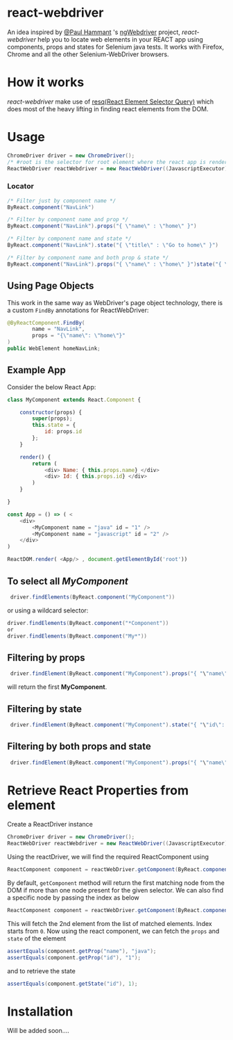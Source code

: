 # react-webdriver

An idea inspired by [@Paul Hammant](https://github.com/paul-hammant) 's [ngWebdriver](https://github.com/paul-hammant/ngWebDriver) project, <i>react-webdriver</i> help you to locate web elements in your REACT app using components, props and states for Selenium java tests. It works with Firefox, Chrome and all the other Selenium-WebDriver browsers.

# How it works

<i>react-webdriver</i> make use of [resq(React Element Selector Query)](https://github.com/baruchvlz/resq) which does most of the heavy lifting in finding react elements from the DOM.

# Usage
```java
ChromeDriver driver = new ChromeDriver();
/* #root is the selector for root element where the react app is rendered */
ReactWebDriver reactWebdriver = new ReactWebDriver((JavascriptExecutor) driver, "#root");
```

### Locator
```java
/* Filter just by component name */
ByReact.component("NavLink")

/* Filter by component name and prop */
ByReact.component("NavLink").props("{ \"name\" : \"home\" }")

/* Filter by component name and state */
ByReact.component("NavLink").state("{ \"title\" : \"Go to home\" }")

/* Filter by component name and both prop & state */
ByReact.component("NavLink").props("{ \"name\" : \"home\" }")state("{ \"title\" : \"Go to home\" }")
```
## Using Page Objects
This work in the same way as WebDriver's page object technology, there is a custom `FindBy` 
annotations for ReactWebDriver:
```java
@ByReactComponent.FindBy(
        name = "NavLink",
        props = "{\"name\": \"home\"}"
)
public WebElement homeNavLink;
```

## Example App
Consider the below React App:
```javascript
class MyComponent extends React.Component {

    constructor(props) {
        super(props);
        this.state = {
            id: props.id
        };
    }

    render() {
        return ( 
            <div> Name: { this.props.name} </div> 
            <div> Id: { this.props.id} </div>    
        )
    }

}

const App = () => ( <
    <div>
    	<MyComponent name = "java" id = "1" />
    	<MyComponent name = "javascript" id = "2" />
    </div>
)

ReactDOM.render( <App/> , document.getElementById('root'))
```

## To select all <i><b>MyComponent</b></i>
```java
 driver.findElements(ByReact.component("MyComponent"))
```
or using a wildcard selector:
```java
driver.findElements(ByReact.component("*Component"))
or
driver.findElements(ByReact.component("My*"))
```

## Filtering by props
```java
 driver.findElement(ByReact.component("MyComponent").props("{ "\"name\": \"java\" }"))
```
will return the first <b>MyComponent</b>. 
## Filtering by state
```java
 driver.findElement(ByReact.component("MyComponent").state("{ "\"id\": \"1\" }"))
```
## Filtering by both props and state
```java
 driver.findElement(ByReact.component("MyComponent").props("{ "\"name\": \"java\" }").state("{ "\"id\": \"1\" }"))
```
# Retrieve React Properties from element
Create a ReactDriver instance
```java
ChromeDriver driver = new ChromeDriver();
ReactWebDriver reactWebdriver = new ReactWebDriver((JavascriptExecutor) driver, "#root");
```
Using the reactDriver, we will find the required ReactComponent using
```java
ReactComponent component = reactWebDriver.getComponent(ByReact.component("MyComponent"));
```
By default, `getComponent` method will return the first matching node from the DOM if more than one node present for the given selector.
We can also find a specific node by passing the index as below
```java
ReactComponent component = reactWebDriver.getComponent(ByReact.component("MyComponent"), 1);
```
This will fetch the 2nd element from the list of matched elements. Index starts from `0`.
Now using the react component, we can fetch the `props` and `state` of the element
```java
assertEquals(component.getProp("name"), "java");
assertEquals(component.getProp("id"), "1");
```
and to retrieve the state
```java
assertEquals(component.getState("id"), 1);
```
# Installation
Will be added soon....